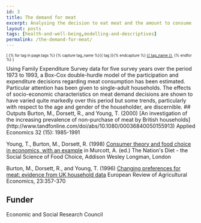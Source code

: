 ```yaml
---
id: 3
title: The demand for meat
excerpt: Analysing the decision to eat meat and the amount to consume
layout: posts
tags: [health-and-well-being,modelling-and-descriptives]
permalink: /the-demand-for-meat/
---
```

<div>
  <p style="font-size:.7em;">
    [
    {% for tag in page.tags %}
      {% capture tag_name %}{{ tag }}{% endcapture %}
      <a href="/{{ tag_name }}"><nobr>{{ tag_name }}</nobr>&nbsp;</a>
    {% endfor %}
    ]
  </p>
</div>
Using Family Expenditure Survey data for five survey years over the period 1973 to 1993, a Box-Cox double-hurdle model of the participation and expenditure decisions regarding meat consumption has been estimated. Particular attention has been given to single-adult households. The effects of socio-economic characteristics on meat demand decisions are shown to have varied quite markedly over this period but some trends, particularly with respect to the age and gender of the householder, are discernible.
## Outputs
Burton, M., Dorsett, R., and Young, T. (2000) [An investigation of the increasing prevalence of non-purchase of meat by British households](http://www.tandfonline.com/doi/abs/10.1080/00036840050155913) Applied Economics 32 (15): 1985-1991

Young, T., Burton, M., Dorsett, R. (1998) [Consumer theory and food choice in economics, with an example](https://www.amazon.com/Nations-Diet-Social-Science-Choice/dp/0582302854) in Murcott, A. (ed.) The Nation's Diet - the Social Science of Food Choice, Addison Wesley Longman, London 

Burton, M., Dorsett, R., and Young, T. (1996) [Changing preferences for meat: evidence from UK household data](http://erae.oxfordjournals.org/content/23/3/357.abstract) European Review of Agricultural Economics, 23:357-370

## Funder
Economic and Social Research Council
